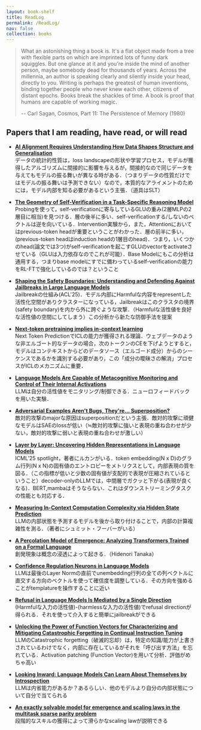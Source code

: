 ```yaml
---
layout: book-shelf
title: ReadLog
permalink: /ReadLog/
nav: false
collection: books
---
```


> What an astonishing thing a book is. It's a flat object made from a tree with flexible parts on which are imprinted lots of funny dark squiggles. But one glance at it and you're inside the mind of another person, maybe somebody dead for thousands of years. Across the millennia, an author is speaking clearly and silently inside your head, directly to you. Writing is perhaps the greatest of human inventions, binding together people who never knew each other, citizens of distant epochs. Books break the shackles of time. A book is proof that humans are capable of working magic.
>
> -- Carl Sagan, Cosmos, Part 11: The Persistence of Memory (1980)

## Papers that I am reading, have read, or will read
- **[AI Alignment Requires Understanding How Data Shapes Structure and Generalisation](https://arxiv.org/abs/2502.05475)**  
  データの統計的性質は，loss landscapeの形状や学習プロセス，モデルが獲得したアルゴリズムに間接的に影響を与えるが，間接的なので同じデータを与えてもモデルの振る舞いが異なる時がある．（つまりデータの性質だけではモデルの振る舞いは予測できない）なので，本質的なアライメントのためには，モデル内部を知る必要があるという主張．（道具はSLT）

- **[The Geometry of Self-Verification in a Task-Specific Reasoning Model](https://arxiv.org/abs/2504.14379)**  
  Probingを使って，self-verificationに寄与しているGLUの重み(2層MLPの2層目に相当)を見つける．層の後半に多い．self-verificationする/しないのベクトルは逆を向いている．Intervention実験から，また，Attentionにおいてはprevious-token headが重要ということがわかった．層の前半に多い，(previous-token headはinduction headの1層目のhead)．つまり，いくつかのhead(論文では3つ)がself-verificationを起こすGLUのvectorをactivateさせている（GLUは入力依存なのでこれが可能）．Base Modelにもこの分析は通用する，つまりbase modelにすでに備わっているself-verificationの能力をRL-FTで強化しているのでは？ということ

- **[Shaping the Safety Boundaries: Understanding and Defending Against Jailbreaks in Large Language Models](https://arxiv.org/abs/2412.17034)**  
  Jailbreakの仕組み(ACL'25)．モデル内部にHarmfulな内容をrepresentした活性化空間がありクラスターになっている，Jailbreakはこのクラスタの境界(safety boundary)を内から外に跨ぐような攻撃．（Harmfulな活性値を良好な活性値の空間にしてしまう）この分析から新たな防御手法を提案

- **[Next-token pretraining implies in-context learning](https://arxiv.org/abs/2505.18373)**  
  Next Token PredictionでICLの能力が獲得される理論．ウェブデータのような非エルゴート的なデータの場合，次のトークンのCEを下げようとすると，モデルはコンテキストからどのデータソース（エルゴード成分）からのシーケンスであるかを識別する必要があり，この「成分の曖昧さの解消」プロセスがICLのメカニズムに重要．

- **[Language Models Are Capable of Metacognitive Monitoring and Control of Their Internal Activations](https://arxiv.org/abs/2505.13763)**  
  LLMは自分の活性値をモニタリング/制御できる．ニューロフィードバックを用いた実験．

- **[Adversarial Examples Aren't Bugs, They're... Superposition?](https://livgorton.com/adversarial-examples-superposition/)**  
  敵対的攻撃のmajorな原因はsuperpositionだという主張．敵対的攻撃に頑健なモデルはSAEのlossが低い（≒敵対的攻撃に強いと表現の重ね合わせが少ない，敵対的攻撃に弱いと表現の重ね合わせが激しい）

- **[Layer by Layer: Uncovering Hidden Representations in Language Models](https://arxiv.org/abs/2502.02013)**  
  ICML’25 spotlight，著者にルカンがいる．token embedding(N x D)のグラム行列(N x N)の固有値のエントロピーをメトリクスとして，内部表現の質を図る．（この指標が低いと少数の固有値が支配的で表現が圧縮されているということ）decoder-onlyのLLMでは，中間層でガクッと下がる(表現が良くなる)．BERT,mambaはそうならない．これはダウンストリーミングタスクの性能とも対応する．


- **[Measuring In-Context Computation Complexity via Hidden State Prediction](https://arxiv.org/abs/2503.13431)**  
  LLMの内部状態を予測するモデルを後から取り付けることで，内部の計算複雑性を測る．（著者にシュミット・フーバーがいる）

- **[A Percolation Model of Emergence: Analyzing Transformers Trained on a Formal Language](https://arxiv.org/abs/2408.12578)**  
  創発現象は概念の浸透によって起きる．（Hidenori Tanaka）

- **[Confidence Regulation Neurons in Language Models](https://arxiv.org/abs/2406.16254)**  
  LLMは最後のLayer Normの直前でunembedding行列の全ての列ベクトルに直交する方向のベクトルを使って確信度を調整している．その方向を強めることがtemplatureを操作することに近い

- **[Refusal in Language Models Is Mediated by a Single Direction](https://arxiv.org/abs/2406.11717)**  
  (Harmfulな入力の活性値)-(harmlessな入力の活性値)でrefusal directionが得られる．それを使って介入すると簡単にjailbreakができる

- **[Unlocking the Power of Function Vectors for Characterizing and Mitigating Catastrophic Forgetting in Continual Instruction Tuning](https://arxiv.org/abs/2502.11019)**  
  LLMのCatastrophic forgetting（破滅的忘却）は，特定の知識/能力が上書きされているわけでなく，内部に存在しているがそれを「呼び出す方法」を忘れている．Activation patching (Function Vector)を用いて分析．評価がめちゃ高い


- **[Looking Inward: Language Models Can Learn About Themselves by Introspection](https://arxiv.org/abs/2410.137879)**  
  LLMは内省能力があるか？あるらしい．他のモデルより自分の内部状態について自分で当てられる

- **[An exactly solvable model for emergence and scaling laws in the multitask sparse parity problem](https://arxiv.org/abs/2404.17563)**  
  段階的なスキルの獲得によって滑らかなscaling lawが説明できる

